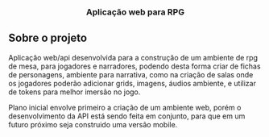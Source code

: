 <h3 align="center">Aplicação web para RPG</a></h3>


## Sobre o projeto

Aplicação web/api desenvolvida para a construção de um ambiente de rpg de mesa, para jogadores e narradores, podendo desta forma criar de fichas de personagens, ambiente para narrativa, como na criação de salas onde os jogadores poderão adicionar grids, imagens, áudios ambiente, e utilizar de tokens para melhor imersão no jogo. 

Plano inicial envolve primeiro a criação de um ambiente web, porém o desenvolvimento da API está sendo feita em conjunto, para que em um futuro próximo seja construido uma versão mobile.



